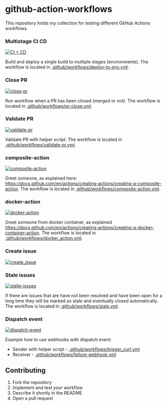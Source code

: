 # github-action-workflows
This repository holds my collection for testing different GitHub Actions workflows.

### Multistage CI CD
[![CI + CD](https://github.com/atrakic/github-action-workflows/actions/workflows/deploy-to-env.yml/badge.svg)](https://github.com/atrakic/github-action-workflows/actions/workflows/deploy-to-env.yml)

Build and deploy a single build to multiple stages (environments).
The workflow is located in [.github/workflows/deploy-to-env.yml](.github/workflows/deploy-to-env.yml).

### Close PR
[![close-pr](https://github.com/atrakic/github-action-workflows/actions/workflows/pr-close.yml/badge.svg)](https://github.com/atrakic/github-action-workflows/actions/workflows/pr-close.yml)

Run workflow when a PR has been closed (merged or not).
The workflow is located in [.github/workflows/pr-close.yml](.github/workflows/pr-close.yml).

### Validate PR
[![validate-pr](https://github.com/atrakic/github-action-workflows/actions/workflows/validate-pr.yml/badge.svg)](https://github.com/atrakic/github-action-workflows/actions/workflows/validate-pr.yml)

Validate PR with helper script.
The workflow is located in [.github/workflows/validate-pr.yml](.github/workflows/validate-pr.yml).

### composite-action
[![composite-action](https://github.com/atrakic/github-action-workflows/actions/workflows/composite-action.yml/badge.svg)](https://github.com/atrakic/github-action-workflows/actions/workflows/composite-action.yml)

Greet someone, as explained here: https://docs.github.com/en/actions/creating-actions/creating-a-composite-action.
The workflow is located in [.github/workflows/composite-action.yml](.github/workflows/composite-action.yml).


### docker-action
[![docker-action](https://github.com/atrakic/github-action-workflows/actions/workflows/docker_action.yml/badge.svg)](https://github.com/atrakic/github-action-workflows/actions/workflows/docker_action.yml)

Greet someone from docker container, as explained https://docs.github.com/en/actions/creating-actions/creating-a-docker-container-action.
The workflow is located in [.github/workflows/docker_action.yml](.github/workflows/docker_action.yml).


### Create issue
[![create_issue](https://github.com/atrakic/github-action-workflows/actions/workflows/create_issue.yml/badge.svg)](https://github.com/atrakic/github-action-workflows/actions/workflows/create_issue.yml)

### Stale issues
[![stalle-issues](https://github.com/atrakic/github-action-workflows/actions/workflows/stale.yml/badge.svg)](https://github.com/atrakic/github-action-workflows/actions/workflows/stale.yml)

If there are issues that are have not been resolved and have been open for a long time they will be marked as stale and eventually closed automatically.
The workflow is located in [.github/workflows/stale.yml](.github/workflows/stale.yml).


### Dispatch event
[![dispatch-event](https://github.com/atrakic/github-action-workflows/actions/workflows/failure-webhook.yml/badge.svg)](https://github.com/atrakic/github-action-workflows/actions/workflows/failure-webhook.yml)

Example how to use webhooks with dispatch event:
- Sender with helper script - [.github/workflows/trigger_curl.yml](.github/workflows/trigger_curl.yml)
- Receiver - [.github/workflows/failure-webhook.yml](.github/workflows/failure-webhook.yml)


## Contributing

1. Fork the repository
2. Implement and test your workflow
3. Describe it shortly in the README
4. Open a pull request
